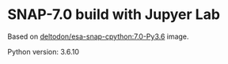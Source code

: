 # SNAP-7.0 build with Jupyer Lab

Based on [deltodon/esa-snap-cpython:7.0-Py3.6](https://hub.docker.com/r/deltodon/esa-snap-cpython) image.  

Python version: 3.6.10

